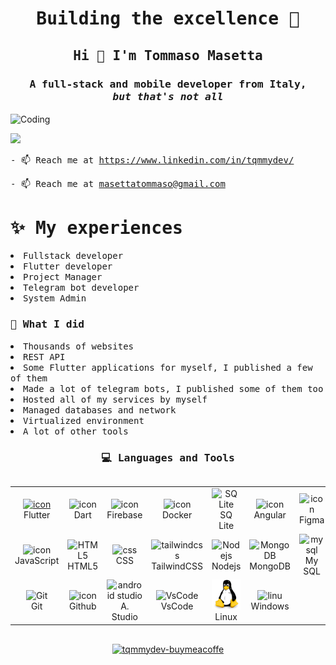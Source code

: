 <h1 align="center"><samp>Building the excellence 🙌</samp></h1>

<h2 align="center"><samp>Hi 👋 I'm Tommaso Masetta</samp></h2> 

<h3 align="center"><samp>A full-stack and mobile developer from Italy,<br><i>but that's not all</i></samp></h3>

<img align="center" alt="Coding" width="1000" src="https://github.tqmmy.it/developer_working.gif">

<p align="left"><img src="https://github.tqmmy.it/api/visit-count?username=tqmmydev"></p>

<samp>- 📫 Reach me at https://www.linkedin.com/in/tqmmydev/</samp>

<samp>- 📫 Reach me at masettatommaso@gmail.com</samp>

<h1><samp>✨ My experiences</samp></h1>

<li><samp>Fullstack developer</samp></li>
<li><samp>Flutter developer</samp></li>
<li><samp>Project Manager</samp></li>
<li><samp>Telegram bot developer</samp></li>
<li><samp>System Admin</samp></li>

<h3><samp>🦾 What I did</samp></h3>

<li><samp>Thousands of websites</samp></li>
<li><samp>REST API</samp></li>
<li><samp>Some Flutter applications for myself, I published a few of them</samp></li>
<li><samp>Made a lot of telegram bots, I published some of them too</samp></li>
<li><samp>Hosted all of my services by myself</samp></li>
<li><samp>Managed databases and network</samp></li>
<li><samp>Virtualized environment</samp></li>
<li><samp>A lot of other tools</samp></li>

<h3 align="center"><samp>💻 Languages and Tools</samp></h3>
<div style="display: flex; align-items: flex-start; align: center">
<table align="center">
  <tr>
    <td align="center" width="100">
      <a href="#macropower-tech">
        <img src="https://www.vectorlogo.zone/logos/flutterio/flutterio-icon.svg" alt="icon" width="45" height="45" />
      </a>
      <br>Flutter
    </td>
    <td align="center" width="100">
        <img src="https://www.vectorlogo.zone/logos/dartlang/dartlang-icon.svg" alt="icon" width="45" height="45" />
      <br>Dart
    </td>
    <td align="center" width="100">
        <img src="https://www.vectorlogo.zone/logos/firebase/firebase-icon.svg" alt="icon" width="45" height="45" />
      </a>
      <br>Firebase
    </td>
   <td align="center" width="100">
        <img src="https://techstack-generator.vercel.app/docker-icon.svg" alt="icon" width="45" height="50" />
      <br>Docker
    </td>
      <td align="center" width="100">
        <img src="https://www.vectorlogo.zone/logos/sqlite/sqlite-icon.svg" width="48" height="48" alt="SQ Lite" />
      <br>SQ Lite
    </td>
    <td align="center" width="100">
        <img src="https://skillicons.dev/icons?i=angular" alt="icon" width="45" height="45" />
      <br>Angular
    </td>
       <td align="center" width="100">
        <img src="https://skillicons.dev/icons?i=figma" alt="icon" width="45" height="45" />
      <br>Figma
    </td>
  </tr>
  <tr>
    <td align="center" width="100">
        <img src="https://techstack-generator.vercel.app/js-icon.svg" alt="icon" width="48" height="48" />
      <br>JavaScript
    </td>
    <td align="center"  width="100">
        <img src="https://skillicons.dev/icons?i=html" width="48" height="48" alt="HTML5" />
      <br>HTML5
    </td>
    <td align="center" width="100">
        <img src="https://skillicons.dev/icons?i=css" width="48" height="48" alt="css" />
      <br>CSS
    </td>
    <td align="center"  width="100">
        <img src="https://skillicons.dev/icons?i=tailwindcss" width="48" height="48" alt="tailwindcss" />
      <br>TailwindCSS
    </td>
           <td align="center" width="100">
        <img src="https://skillicons.dev/icons?i=nodejs" width="48" height="48" alt="Nodejs" />
      <br>Nodejs
      </td>
          <td align="center" width="100">
        <img src="https://skillicons.dev/icons?i=mongodb" width="48" height="48" alt="MongoDB" />
      <br>MongoDB
    </td>
    <td align="center"  width="100">
        <img src="https://skillicons.dev/icons?i=mysql" width="48" height="48" alt="mysql" />
      <br>My SQL
    </td>
       
  </tr>
 <tr>
       <td align="center" width="100"> 
        <img src="https://user-images.githubusercontent.com/25181517/192108372-f71d70ac-7ae6-4c0d-8395-51d8870c2ef0.png" width="48" height="48" alt="Git" />
      <br>Git
    </td>
       <td align="center" width="100">
        <img src="https://skillicons.dev/icons?i=github" alt="icon" width="45" height="45" />
      <br>Github
    </td>
    <td align="center" width="100">
        <img src="https://skillicons.dev/icons?i=androidstudio" width="48" height="48" alt="android studio" />
      <br>A. Studio
    </td>
            <td align="center" width="100">
        <img src="https://skillicons.dev/icons?i=vscode" width="48" height="48" alt="VsCode" />
      <br>VsCode
    </td>
      <td align="center" width="100">
        <img src="https://raw.githubusercontent.com/devicons/devicon/master/icons/linux/linux-original.svg" width="48" height="48" alt="linu" />
      <br>Linux
    </td>
     <td align="center" width="100">
        <img src="https://skillicons.dev/icons?i=windows" width="48" height="48" alt="linu" />
      <br>Windows
    </td>          
 </tr>
</table>
</div>


<p align="center">
<a href="https://www.buymeacoffee.com/tqmmydev"><img align="center" src="https://cdn.buymeacoffee.com/buttons/v2/default-orange.png" height="50" width="210" alt="tqmmydev-buymeacoffe" /></a>
</p>
